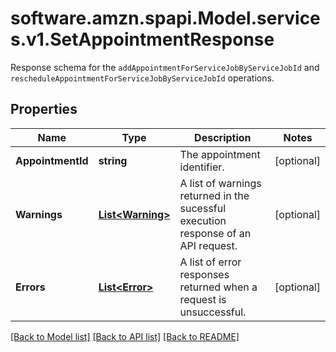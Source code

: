 # software.amzn.spapi.Model.services.v1.SetAppointmentResponse
Response schema for the `addAppointmentForServiceJobByServiceJobId` and `rescheduleAppointmentForServiceJobByServiceJobId` operations.

## Properties

Name | Type | Description | Notes
------------ | ------------- | ------------- | -------------
**AppointmentId** | **string** | The appointment identifier. | [optional] 
**Warnings** | [**List&lt;Warning&gt;**](Warning.md) | A list of warnings returned in the sucessful execution response of an API request. | [optional] 
**Errors** | [**List&lt;Error&gt;**](Error.md) | A list of error responses returned when a request is unsuccessful. | [optional] 

[[Back to Model list]](../README.md#documentation-for-models) [[Back to API list]](../README.md#documentation-for-api-endpoints) [[Back to README]](../README.md)

